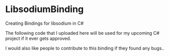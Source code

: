 # LibsodiumBinding
Creating Bindings for libsodium in C# 

The following code that I uploaded here will be used for my upcoming C# project if it ever gets approved.

I would also like people to contribute to this binding if they found any bugs..
